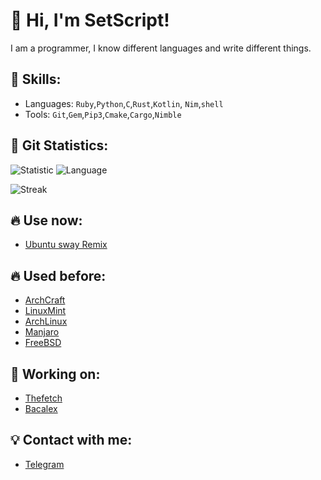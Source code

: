 # 👋 Hi, I'm SetScript!
I am a programmer, I know different languages and write different things.
## 🦷 Skills:
- Languages: `Ruby`,`Python`,`C`,`Rust`,`Kotlin`, `Nim`,`shell`
- Tools:
`Git`,`Gem`,`Pip3`,`Cmake`,`Cargo`,`Nimble`
## 🧸 Git Statistics:
![Statistic](https://github-readme-stats.vercel.app/api?username=SetScript&&show_icons=true&theme=radical)
![Language](https://github-readme-stats.vercel.app/api/top-langs/?username=SetScript&&layout=compact&theme=radical)

![Streak](https://github-readme-streak-stats.herokuapp.com/?user=setscript&&layout=compact&theme=radical)

## 🔥 Use now:
- [Ubuntu sway Remix](https://ubuntusway.com)
## 🔥 Used before:
- [ArchCraft](https://archcraft.io)
- [LinuxMint](https://linuxmint.com)
- [ArchLinux](https://archlinux.org/)
- [Manjaro](https://manjaro.org)
- [FreeBSD](https://www.freebsd.org)
## 🎩 Working on:
- [Thefetch](https://github.com/setscript/thefetch)
- [Bacalex](https://github.com/Bacalex)
  
## 💡 Contact with me:
- [Telegram](https://t.me/arbuzk88)
